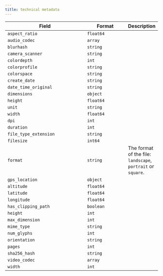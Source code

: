 ```yaml
---
title: technical metadata
---
```


<table><thead><tr><th width="300">Field</th><th width="155">Format</th><th>Description</th></tr></thead><tbody><tr><td><code>aspect_ratio</code></td><td><code>float64</code></td><td></td></tr><tr><td><code>audio_codec</code></td><td><code>array</code></td><td></td></tr><tr><td><code>blurhash</code></td><td><code>string</code></td><td></td></tr><tr><td><code>camera_scanner</code></td><td><code>string</code></td><td></td></tr><tr><td><code>colordepth</code></td><td><code>int</code></td><td></td></tr><tr><td><code>colorprofile</code></td><td><code>string</code></td><td></td></tr><tr><td><code>colorspace</code></td><td><code>string</code></td><td></td></tr><tr><td><code>create_date</code></td><td><code>string</code></td><td></td></tr><tr><td><code>date_time_original</code></td><td><code>string</code></td><td></td></tr><tr><td><code>dimensions</code></td><td><code>object</code></td><td></td></tr><tr><td>    <code>height</code></td><td><code>float64</code></td><td></td></tr><tr><td>    <code>unit</code></td><td><code>string</code></td><td></td></tr><tr><td>    <code>width</code></td><td><code>float64</code></td><td></td></tr><tr><td><code>dpi</code></td><td><code>int</code></td><td></td></tr><tr><td><code>duration</code></td><td><code>int</code></td><td></td></tr><tr><td><code>file_type_extension</code></td><td><code>string</code></td><td></td></tr><tr><td><code>filesize</code></td><td><code>int64</code></td><td></td></tr><tr><td><code>format</code></td><td><code>string</code></td><td>The format of the file: <code>landscape</code>, <code>portrait</code> or <code>square</code>.</td></tr><tr><td><code>gps_location</code></td><td><code>object</code></td><td></td></tr><tr><td>    <code>altitude</code></td><td><code>float64</code></td><td></td></tr><tr><td>    <code>latitude</code></td><td><code>float64</code></td><td></td></tr><tr><td>    <code>longitude</code></td><td><code>float64</code></td><td></td></tr><tr><td><code>has_clipping_path</code></td><td><code>boolean</code></td><td></td></tr><tr><td><code>height</code></td><td><code>int</code></td><td></td></tr><tr><td><code>max_dimension</code></td><td><code>int</code></td><td></td></tr><tr><td><code>mime_type</code></td><td><code>string</code></td><td></td></tr><tr><td><code>num_glyphs</code></td><td><code>int</code></td><td></td></tr><tr><td><code>orientation</code></td><td><code>string</code></td><td></td></tr><tr><td><code>pages</code></td><td><code>int</code></td><td></td></tr><tr><td><code>sha256_hash</code></td><td><code>string</code></td><td></td></tr><tr><td><code>video_codec</code></td><td><code>array</code></td><td></td></tr><tr><td><code>width</code></td><td><code>int</code></td><td></td></tr></tbody></table>
